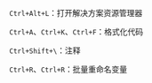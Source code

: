 `Ctrl+Alt+L`：打开解决方案资源管理器

`Ctrl+A`、`Ctrl+K`、`Ctrl+F`：格式化代码

`Ctrl+Shift+\`：注释

`Ctrl+R`、`Ctrl+R`：批量重命名变量
